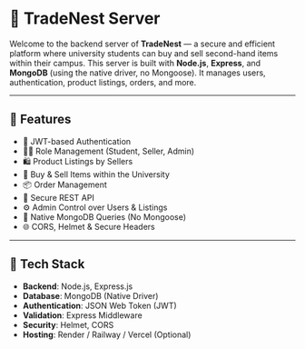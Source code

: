 # 🛒 TradeNest Server

Welcome to the backend server of **TradeNest** — a secure and efficient platform where university students can buy and sell second-hand items within their campus. This server is built with **Node.js**, **Express**, and **MongoDB** (using the native driver, no Mongoose). It manages users, authentication, product listings, orders, and more.

---

## 🚀 Features

- 🔐 JWT-based Authentication
- 🧑‍🎓 Role Management (Student, Seller, Admin)
- 🛍️ Product Listings by Sellers
- 🛒 Buy & Sell Items within the University
- 📦 Order Management
- 🧾 Secure REST API
- ⚙️ Admin Control over Users & Listings
- 🧮 Native MongoDB Queries (No Mongoose)
- 🌐 CORS, Helmet & Secure Headers

---

## 🧰 Tech Stack

- **Backend**: Node.js, Express.js
- **Database**: MongoDB (Native Driver)
- **Authentication**: JSON Web Token (JWT)
- **Validation**: Express Middleware
- **Security**: Helmet, CORS
- **Hosting**: Render / Railway / Vercel (Optional)


